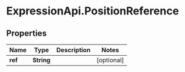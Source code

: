 # ExpressionApi.PositionReference

## Properties

Name | Type | Description | Notes
------------ | ------------- | ------------- | -------------
**ref** | **String** |  | [optional] 


